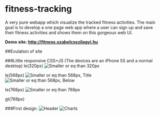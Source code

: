 # fitness-tracking
A very pure webapp which visualize the tracked fitness activities.
The main goal is to develop a one page web app where a user can sign up and save their fitness activities and shows them on this gorgeous web UI.

**Demo site: http://fitness.szabolcsszilagyi.hu**

##Evulation of site

###Little responsive CSS+JS (The devices are an iPhone 5S and a normal desktop)
le(320px)
![Smaller or eq than 320px](https://cloud.githubusercontent.com/assets/1894992/6545268/d919b6d6-c57e-11e4-818e-8fb8912b8688.PNG)

le(568px)
![Smaller or eq than 568px, Title](https://cloud.githubusercontent.com/assets/1894992/6545269/f657049c-c57e-11e4-8e22-fd080481f4b7.PNG)
![Smaller or eq than 568px, Below](https://cloud.githubusercontent.com/assets/1894992/6545270/1b68e2be-c57f-11e4-83e5-740bf8b04e63.PNG)

le(768px)
![Smaller or eq than 768px](https://cloud.githubusercontent.com/assets/1894992/6545275/3decd6ba-c57f-11e4-9d8a-c0830e98732c.png)

gt(768px)


###First design:
![Header](https://cloud.githubusercontent.com/assets/1894992/6541519/200b3b6c-c4d7-11e4-8824-892d1a3ffa46.png "Header")
![Charts](https://cloud.githubusercontent.com/assets/1894992/6541518/f91146e6-c4d6-11e4-8dd2-8733c419edfb.png "Charts")
